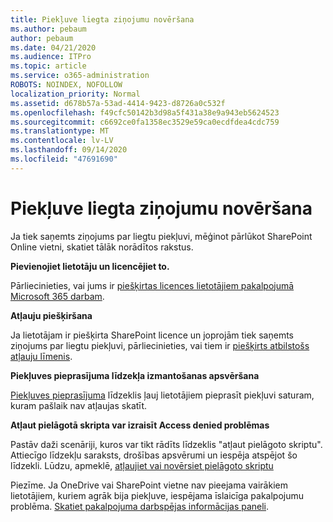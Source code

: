 ```yaml
---
title: Piekļuve liegta ziņojumu novēršana
ms.author: pebaum
author: pebaum
ms.date: 04/21/2020
ms.audience: ITPro
ms.topic: article
ms.service: o365-administration
ROBOTS: NOINDEX, NOFOLLOW
localization_priority: Normal
ms.assetid: d678b57a-53ad-4414-9423-d8726a0c532f
ms.openlocfilehash: f49cfc50142b3d98a5f431a38e9a943eb5624523
ms.sourcegitcommit: c6692ce0fa1358ec3529e59ca0ecdfdea4cdc759
ms.translationtype: MT
ms.contentlocale: lv-LV
ms.lasthandoff: 09/14/2020
ms.locfileid: "47691690"
---
```

# <a name="troubleshoot-access-denied-messages"></a>Piekļuve liegta ziņojumu novēršana

Ja tiek saņemts ziņojums par liegtu piekļuvi, mēģinot pārlūkot SharePoint Online vietni, skatiet tālāk norādītos rakstus.

**Pievienojiet lietotāju un licencējiet to.**

Pārliecinieties, vai jums ir [piešķirtas licences lietotājiem pakalpojumā Microsoft 365 darbam](https://docs.microsoft.com/microsoft-365/admin/add-users/add-users).

**Atļauju piešķiršana**

Ja lietotājam ir piešķirta SharePoint licence un joprojām tiek saņemts ziņojums par liegtu piekļuvi, pārliecinieties, vai tiem ir [piešķirts atbilstošs atļauju līmenis](https://docs.microsoft.com/sharepoint/understanding-permission-levels).

**Piekļuves pieprasījuma līdzekļa izmantošanas apsvēršana**

[Piekļuves pieprasījuma](https://support.office.com/article/Set-up-and-manage-access-requests-94B26E0B-2822-49D4-929A-8455698654B3) līdzeklis ļauj lietotājiem pieprasīt piekļuvi saturam, kuram pašlaik nav atļaujas skatīt. 

**Atļaut pielāgotā skripta var izraisīt Access denied problēmas**

Pastāv daži scenāriji, kuros var tikt rādīts līdzeklis "atļaut pielāgoto skriptu". Attiecīgo līdzekļu saraksts, drošības apsvērumi un iespēja atspējot šo līdzekli. Lūdzu, apmeklē, [atļaujiet vai novērsiet pielāgoto skriptu](https://docs.microsoft.com/sharepoint/allow-or-prevent-custom-script)

Piezīme. Ja OneDrive vai SharePoint vietne nav pieejama vairākiem lietotājiem, kuriem agrāk bija piekļuve, iespējama īslaicīga pakalpojumu problēma. [Skatiet pakalpojuma darbspējas informācijas paneli](https://portal.office.com/adminportal/home#/servicehealth).


  

